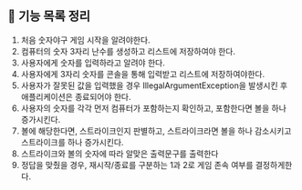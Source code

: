 ## 🚀 기능 목록 정리

1. 처음 숫자야구 게임 시작을 알려야한다.
2. 컴퓨터의 숫자 3자리 난수를 생성하고 리스트에 저장하여야 한다.
3. 사용자에게 숫자를 입력하라고 알려야 한다.
4. 사용자에게 3자리 숫자를 콘솔을 통해 입력받고 리스트에 저장하여야한다.
5. 사용자가 잘못된 값을 입력했을 경우 IllegalArgumentException을 발생시킨 후 애플리케이션은 종료되어야 한다.
6. 사용자의 숫자를 각각 먼저 컴퓨터가 포함하는지 확인하고, 포함한다면 볼을 하나 증가시킨다.
7. 볼에 해당한다면, 스트라이크인지 판별하고, 스트라이크라면 볼을 하나 감소시키고 스트라이크를 하나 증가시킨다.
8. 스트라이크와 볼의 숫자에 따라 알맞은 출력문구를 출력한다
9. 정답을 맞췄을 경우, 재시작/종료를 구분하는 1과 2로 게임 존속 여부를 결정하게한다.